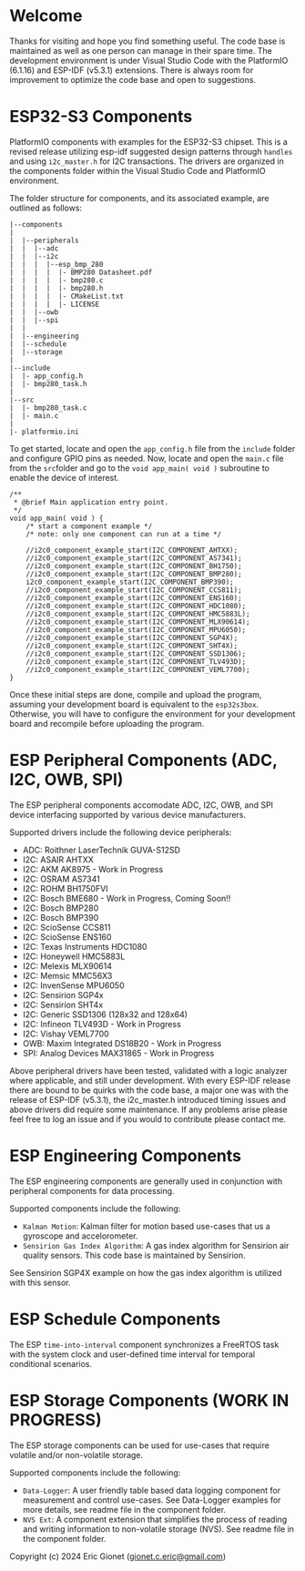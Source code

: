 # Welcome
Thanks for visiting and hope you find something useful.  The code base is maintained as well as one person can manage in their spare time. The development environment is under Visual Studio Code with the PlatformIO (6.1.16) and ESP-IDF (v5.3.1) extensions.  There is always room for improvement to optimize the code base and open to suggestions.

# ESP32-S3 Components
PlatformIO components with examples for the ESP32-S3 chipset.  This is a revised release utilizing esp-idf suggested design patterns through `handles` and using `i2c_master.h` for I2C transactions.  The drivers are organized in the components folder within the Visual Studio Code and PlatformIO environment.

The folder structure for components, and its associated example, are outlined as follows:
```
|--components
|
|  |--peripherals
|  |  |--adc
|  |  |--i2c
|  |  |  |--esp_bmp_280
|  |  |  |  |- BMP280 Datasheet.pdf
|  |  |  |  |- bmp280.c
|  |  |  |  |- bmp280.h
|  |  |  |  |- CMakeList.txt
|  |  |  |  |- LICENSE
|  |  |--owb
|  |  |--spi
|  |
|  |--engineering
|  |--schedule
|  |--storage
|
|--include
|  |- app_config.h
|  |- bmp280_task.h
|
|--src
|  |- bmp280_task.c
|  |- main.c
|
|- platformio.ini
```
To get started, locate and open the `app_config.h` file from the `include` folder and configure GPIO pins as needed.  Now, locate and open the `main.c` file from the `src`folder and go to the `void app_main( void )` subroutine to enable the device of interest.
```
/**
 * @brief Main application entry point.
 */
void app_main( void ) {
    /* start a component example */
    /* note: only one component can run at a time */
    
    //i2c0_component_example_start(I2C_COMPONENT_AHTXX);
    //i2c0_component_example_start(I2C_COMPONENT_AS7341);
    //i2c0_component_example_start(I2C_COMPONENT_BH1750);
    //i2c0_component_example_start(I2C_COMPONENT_BMP280);
    i2c0_component_example_start(I2C_COMPONENT_BMP390);
    //i2c0_component_example_start(I2C_COMPONENT_CCS811);
    //i2c0_component_example_start(I2C_COMPONENT_ENS160);
    //i2c0_component_example_start(I2C_COMPONENT_HDC1080);
    //i2c0_component_example_start(I2C_COMPONENT_HMC5883L);
    //i2c0_component_example_start(I2C_COMPONENT_MLX90614);
    //i2c0_component_example_start(I2C_COMPONENT_MPU6050);
    //i2c0_component_example_start(I2C_COMPONENT_SGP4X);
    //i2c0_component_example_start(I2C_COMPONENT_SHT4X);
    //i2c0_component_example_start(I2C_COMPONENT_SSD1306);
    //i2c0_component_example_start(I2C_COMPONENT_TLV493D);
    //i2c0_component_example_start(I2C_COMPONENT_VEML7700);
}
```
Once these initial steps are done, compile and upload the program, assuming your development board is equivalent to the `esp32s3box`.  Otherwise, you will have to configure the environment for your development board and recompile before uploading the program.

# ESP Peripheral Components (ADC, I2C, OWB, SPI)
The ESP peripheral components accomodate ADC, I2C, OWB, and SPI device interfacing supported by various device manufacturers.

Supported drivers include the following device peripherals:
 
 - ADC: Roithner LaserTechnik GUVA-S12SD
 - I2C: ASAIR AHTXX
 - I2C: AKM AK8975 - Work in Progress
 - I2C: OSRAM AS7341
 - I2C: ROHM BH1750FVI
 - I2C: Bosch BME680 - Work in Progress, Coming Soon!! 
 - I2C: Bosch BMP280
 - I2C: Bosch BMP390
 - I2C: ScioSense CCS811
 - I2C: ScioSense ENS160
 - I2C: Texas Instruments HDC1080
 - I2C: Honeywell HMC5883L
 - I2C: Melexis MLX90614
 - I2C: Memsic MMC56X3
 - I2C: InvenSense MPU6050
 - I2C: Sensirion SGP4x
 - I2C: Sensirion SHT4x
 - I2C: Generic SSD1306 (128x32 and 128x64)
 - I2C: Infineon TLV493D - Work in Progress
 - I2C: Vishay VEML7700
 - OWB: Maxim Integrated DS18B20 - Work in Progress
 - SPI: Analog Devices MAX31865 - Work in Progress
 
Above peripheral drivers have been tested, validated with a logic analyzer where applicable, and still under development. With every ESP-IDF release there are bound to be quirks with the code base, a major one was with the release of ESP-IDF (v5.3.1), the i2c_master.h introduced timing issues and above drivers did require some maintenance.  If any problems arise please feel free to log an issue and if you would to contribute please contact me.

# ESP Engineering Components
The ESP engineering components are generally used in conjunction with peripheral components for data processing.

Supported components include the following:

- `Kalman Motion`: Kalman filter for motion based use-cases that us a gyroscope and accelorometer.
- `Sensirion Gas Index Algorithm`: A gas index algorithm for Sensirion air quality sensors.  This code base is maintained by Sensirion.

See Sensirion SGP4X example on how the gas index algorithm is utilized with this sensor.

# ESP Schedule Components
The ESP `time-into-interval` component synchronizes a FreeRTOS task with the system clock and user-defined time interval for temporal conditional scenarios.

# ESP Storage Components (WORK IN PROGRESS)
The ESP storage components can be used for use-cases that require volatile and/or non-volatile storage.

Supported components include the following:

- `Data-Logger`: A user friendly table based data logging component for measurement and control use-cases.  See Data-Logger examples for more details, see readme file in the component folder.
- `NVS Ext`: A component extension that simplifies the process of reading and writing information to non-volatile storage (NVS).  See readme file in the component folder.





Copyright (c) 2024 Eric Gionet (gionet.c.eric@gmail.com)